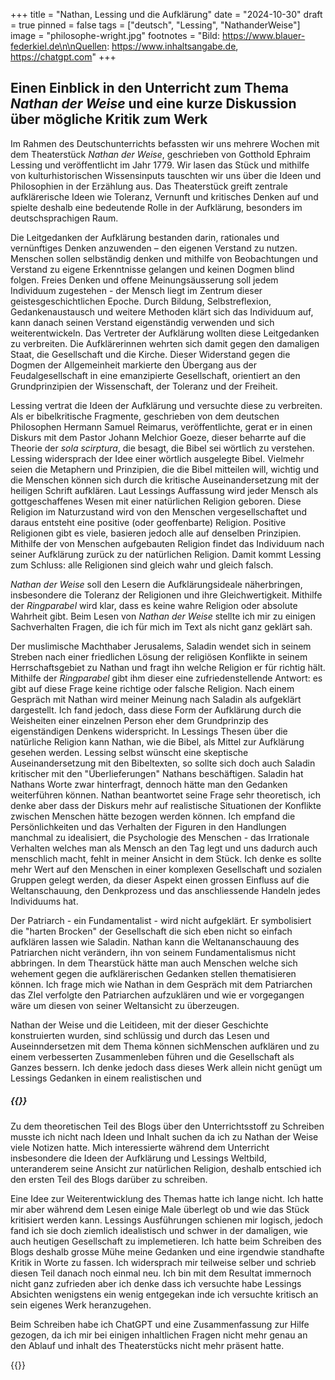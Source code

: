 +++
title = "Nathan, Lessing und die Aufklärung"
date = "2024-10-30"
draft = true
pinned = false
tags = ["deutsch", "Lessing", "NathanderWeise"]
image = "philosophe-wright.jpg"
footnotes = "Bild: https://www.blauer-federkiel.de\n\nQuellen: https://www.inhaltsangabe.de, https://chatgpt.com"
+++
## Einen Einblick in den Unterricht zum Thema *Nathan der Weise* und eine kurze Diskussion über mögliche Kritik zum Werk

Im Rahmen des Deutschunterrichts befassten wir uns mehrere Wochen mit dem Theaterstück *Nathan der Weise*, geschrieben von Gotthold Ephraim Lessing und veröffentlicht im Jahr 1779. Wir lasen das Stück und mithilfe von kulturhistorischen Wissensinputs tauschten wir uns über die Ideen und Philosophien in der Erzählung aus. Das Theaterstück greift zentrale aufklärerische Ideen wie Toleranz, Vernunft und kritisches Denken auf und spielte deshalb eine bedeutende Rolle in der Aufklärung, besonders im deutschsprachigen Raum.  

Die Leitgedanken der Aufklärung bestanden darin, rationales und vernünftiges Denken anzuwenden – den eigenen Verstand zu nutzen. Menschen sollen selbständig denken und mithilfe von Beobachtungen und Verstand zu eigene Erkenntnisse gelangen und keinen Dogmen blind folgen. Freies Denken und offene Meinungsäusserung soll jedem Individuum zugestehen - der Mensch liegt im Zentrum dieser geistesgeschichtlichen Epoche. Durch Bildung, Selbstreflexion, Gedankenaustausch und weitere Methoden klärt sich das Individuum auf, kann danach seinen Verstand eigenständig verwenden und sich weiterentwickeln. Das Vertreter der Aufklärung wollten diese Leitgedanken zu verbreiten. Die Aufklärerinnen wehrten sich damit gegen den damaligen Staat, die Gesellschaft und die Kirche. Dieser Widerstand gegen die Dogmen der Allgemeinheit markierte den Übergang aus der Feudalgesellschaft in eine emanzipierte Gesellschaft, orientiert an den Grundprinzipien der Wissenschaft, der Toleranz und der Freiheit.

Lessing vertrat die Ideen der Aufklärung und versuchte diese zu verbreiten. Als er bibelkritische Fragmente, geschrieben von dem deutschen Philosophen Hermann Samuel Reimarus, veröffentlichte, gerat er in einen Diskurs mit dem Pastor Johann Melchior Goeze, dieser beharrte auf die Theorie der *sola scirptura*, die besagt, die Bibel sei wörtlich zu verstehen. Lessing widersprach der Idee einer wörtlich ausgelegte Bibel. Vielmehr seien die Metaphern und Prinzipien, die die Bibel mitteilen will, wichtig und die Menschen können sich durch die kritische Auseinandersetzung mit der heiligen Schrift aufklären. Laut Lessings Auffassung wird jeder Mensch als gottgeschaffenes Wesen mit einer natürlichen Religion geboren. Diese Religion im Naturzustand wird von den Menschen vergesellschaftet und daraus entsteht eine positive (oder geoffenbarte) Religion. Positive Religionen gibt es viele, basieren jedoch alle auf denselben Prinzipien. Mithilfe der von Menschen aufgebauten Religion findet das Individuum nach seiner Aufklärung zurück zu der natürlichen Religion. Damit kommt Lessing zum Schluss: alle Religionen sind gleich wahr und gleich falsch.

*Nathan der Weise* soll den Lesern die Aufklärungsideale näherbringen, insbesondere die Toleranz der Religionen und ihre Gleichwertigkeit. Mithilfe der *Ringparabel* wird klar, dass es keine wahre Religion oder absolute Wahrheit gibt. Beim Lesen von *Nathan der Weise* stellte ich mir zu einigen Sachverhalten Fragen, die ich für mich im Text als nicht ganz geklärt sah.

Der muslimische Machthaber Jerusalems, Saladin wendet sich in seinem Streben nach einer friedlichen Lösung der religiösen Konflikte in seinem Herrschaftsgebiet zu Nathan und fragt ihn welche Religion er für richtig hält. Mithilfe der *Ringparabel* gibt ihm dieser eine zufriedenstellende Antwort: es gibt auf diese Frage keine richtige oder falsche Religion. Nach einem Gespräch mit Nathan wird meiner Meinung nach Saladin als aufgeklärt dargestellt. Ich fand jedoch, dass diese Form der Aufklärung durch die Weisheiten einer einzelnen Person eher dem Grundprinzip des eigenständigen Denkens widerspricht. In Lessings Thesen über die natürliche Religion kann Nathan, wie die Bibel, als Mittel zur Aufklärung gesehen werden. Lessing selbst wünscht eine skeptische Auseinandersetzung mit den Bibeltexten, so sollte sich doch auch Saladin kritischer mit den "Überlieferungen" Nathans beschäftigen. Saladin hat Nathans Worte zwar hinterfragt, dennoch hätte man den Gedanken weiterführen können. Nathan beantwortet seine Frage sehr theoretisch, ich denke aber dass der Diskurs mehr auf realistische Situationen der Konflikte zwischen Menschen hätte bezogen werden können. Ich empfand die Persönlichkeiten und das Verhalten der Figuren in den Handlungen manchmal zu idealisiert, die Psychologie des Menschen - das Irrationale Verhalten welches man als Mensch an den Tag legt und uns dadurch auch menschlich macht, fehlt in meiner Ansicht in dem Stück. Ich denke es sollte mehr Wert auf den Menschen in einer komplexen Gesellschaft und sozialen Gruppen gelegt werden, da dieser Aspekt einen grossen Einfluss auf die Weltanschauung, den Denkprozess und das anschliessende Handeln jedes Individuums hat.

Der Patriarch - ein Fundamentalist - wird nicht aufgeklärt. Er symbolisiert die "harten Brocken" der Gesellschaft die sich eben nicht so einfach aufklären lassen wie Saladin. Nathan kann die Weltananschauung des Patriarchen nicht verändern, ihn von seinem Fundamentalismus nicht abbringen. In dem Thearstück hätte man auch Menschen welche sich wehement gegen die aufklärerischen Gedanken stellen thematisieren können. Ich frage mich wie Nathan in dem Gespräch mit dem Patriarchen das ZIel verfolgte den Patriarchen aufzuklären und wie er vorgegangen wäre um diesen von seiner Weltansicht zu überzeugen. 

Nathan der Weise und die Leitideen, mit der dieser Geschichte konstruierten wurden, sind schlüssig und durch das Lesen und Auseinndersetzen mit dem Thema können sichMenschen aufklären und zu einem verbesserten Zusammenleben führen und die Gesellschaft als Ganzes bessern. Ich denke jedoch dass dieses Werk allein nicht genügt um Lessings Gedanken in einem realistischen und

##### {{<box title="Über den Schreibprozess">}}

Zu dem theoretischen Teil des Blogs über den Unterrichtsstoff zu Schreiben musste ich nicht nach Ideen und Inhalt suchen da ich zu Nathan der Weise viele Notizen hatte. Mich interessierte während dem Unterricht insbesondere die Ideen der Aufklärung und Lessings Weltbild, unteranderem seine Ansicht zur natürlichen Religion, deshalb entschied ich den ersten Teil des Blogs darüber zu schreiben. 

Eine Idee zur Weiterentwicklung des Themas hatte ich lange nicht. Ich hatte mir aber während dem Lesen einige Male überlegt ob und wie das Stück kritisiert werden kann. Lessings Ausführungen schienen mir logisch, jedoch fand ich sie doch ziemlich idealistisch und schwer in der damaligen, wie auch heutigen Gesellschaft zu implemetieren. Ich hatte beim Schreiben des Blogs deshalb grosse Mühe meine Gedanken und eine irgendwie standhafte Kritik in Worte zu fassen. Ich widersprach mir teilweise selber und schrieb diesen Teil danach noch einmal neu. Ich bin mit dem Resultat immernoch nicht ganz zufrieden aber ich denke dass ich versuchte habe Lessings Absichten wenigstens ein wenig entgegekan inde ich versuchte kritisch an sein eigenes Werk heranzugehen.

Beim Schreiben habe ich ChatGPT und eine Zusammenfassung zur Hilfe gezogen, da ich mir bei einigen inhaltlichen Fragen nicht mehr genau an den Ablauf und inhalt des Theaterstücks nicht mehr präsent hatte.

{{</box>}}